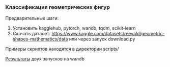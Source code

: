 ### Классификация геометрических фигур

Предварительные шаги:
1. Установить kagglehub, pytorch, wandb, tqdm, scikit-learn
2. Скачать датасет: https://www.kaggle.com/datasets/reevald/geometric-shapes-mathematics/data
или через запуск download.py

Примеры скриптов находятся в директории scripts/

[Результаты](https://wandb.ai/bigesod536-team/shapes) двух запусков на wandb
